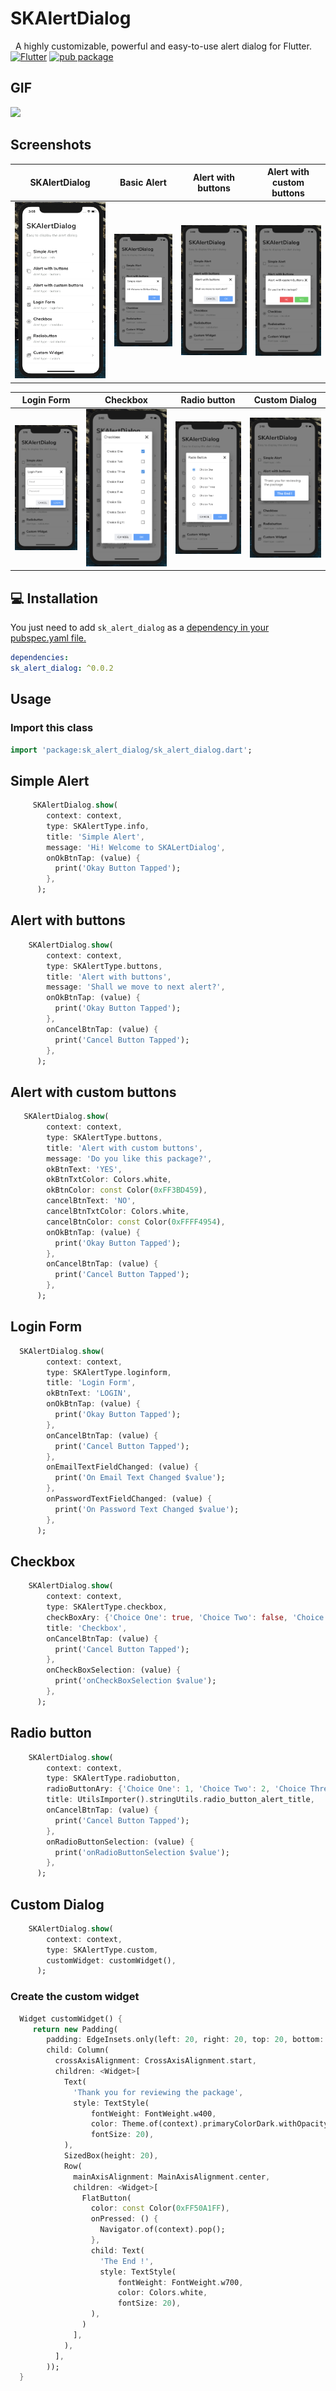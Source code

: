 # SKAlertDialog
 
A highly customizable, powerful and easy-to-use alert dialog for Flutter.
  
 [![Flutter](https://img.shields.io/badge/Platform-Flutter-blue.svg)](https://flutter.dev/)
 [![pub package](https://img.shields.io/badge/pub-1.0.0-blueviolet.svg)](https://pub.dev/packages/status_alert)
 
## GIF

<p align="left">
  <img  width=“400” height=‘’400” src="https://user-images.githubusercontent.com/10756609/91384856-3787e480-e84d-11ea-917d-d457600030fb.gif">
</p>

## Screenshots

SKAlertDialog              |  Basic Alert               | Alert with buttons     |  Alert with custom buttons 
:-------------------------:|:-------------------------:|:-------------------------:|:-------------------------:
![](Screenshots/1.png)|![](Screenshots/2.png)|![](Screenshots/3.png)|![](Screenshots/4.png)|

Login Form                 |  Checkbox                  | Radio button             |  Custom Dialog 
:-------------------------:|:-------------------------:|:-------------------------:|:-------------------------:
![](Screenshots/5.png)|![](Screenshots/6.png)|![](Screenshots/7.png)|![](Screenshots/8.png)|


## 💻 Installation

You just need to add `sk_alert_dialog` as a [dependency in your pubspec.yaml file.](https://flutter.dev/docs/development/packages-and-plugins/using-packages)

```yaml
dependencies:
sk_alert_dialog: ^0.0.2
```

## Usage

### Import this class

```dart
import 'package:sk_alert_dialog/sk_alert_dialog.dart';
```

## Simple Alert

```dart
     SKAlertDialog.show(
        context: context,
        type: SKAlertType.info,
        title: 'Simple Alert',
        message: 'Hi! Welcome to SKALertDialog',
        onOkBtnTap: (value) {
          print('Okay Button Tapped');
        },
      );
```

## Alert with buttons

```dart
    SKAlertDialog.show(
        context: context,
        type: SKAlertType.buttons,
        title: 'Alert with buttons',
        message: 'Shall we move to next alert?',
        onOkBtnTap: (value) {
          print('Okay Button Tapped');
        },
        onCancelBtnTap: (value) {
          print('Cancel Button Tapped');
        },
      );
```

## Alert with custom buttons

```dart
   SKAlertDialog.show(
        context: context,
        type: SKAlertType.buttons,
        title: 'Alert with custom buttons',
        message: 'Do you like this package?',
        okBtnText: 'YES',
        okBtnTxtColor: Colors.white,
        okBtnColor: const Color(0xFF3BD459),
        cancelBtnText: 'NO',
        cancelBtnTxtColor: Colors.white,
        cancelBtnColor: const Color(0xFFFF4954),
        onOkBtnTap: (value) {
          print('Okay Button Tapped');
        },
        onCancelBtnTap: (value) {
          print('Cancel Button Tapped');
        },
      );
```

## Login Form

```dart
  SKAlertDialog.show(
        context: context,
        type: SKAlertType.loginform,
        title: 'Login Form',
        okBtnText: 'LOGIN',
        onOkBtnTap: (value) {
          print('Okay Button Tapped');
        },
        onCancelBtnTap: (value) {
          print('Cancel Button Tapped');
        },
        onEmailTextFieldChanged: (value) {
          print('On Email Text Changed $value');
        },
        onPasswordTextFieldChanged: (value) {
          print('On Password Text Changed $value');
        },
      );
```

## Checkbox

```dart
    SKAlertDialog.show(
        context: context,
        type: SKAlertType.checkbox,
        checkBoxAry: {'Choice One': true, 'Choice Two': false, 'Choice Three': true, 'Choice Four': false, 'Choice Five': false},
        title: 'Checkbox',
        onCancelBtnTap: (value) {
          print('Cancel Button Tapped');
        },
        onCheckBoxSelection: (value) {
          print('onCheckBoxSelection $value');
        },
      );
```

## Radio button

```dart
    SKAlertDialog.show(
        context: context,
        type: SKAlertType.radiobutton,
        radioButtonAry: {'Choice One': 1, 'Choice Two': 2, 'Choice Three': 3, 'Choice Four': 4, 'Choice Five': 5},
        title: UtilsImporter().stringUtils.radio_button_alert_title,
        onCancelBtnTap: (value) {
          print('Cancel Button Tapped');
        },
        onRadioButtonSelection: (value) {
          print('onRadioButtonSelection $value');
        },
      );
```

## Custom Dialog

```dart
    SKAlertDialog.show(
        context: context,
        type: SKAlertType.custom,
        customWidget: customWidget(),
      );
```

### Create the custom widget

```dart
  Widget customWidget() { 
     return new Padding(
        padding: EdgeInsets.only(left: 20, right: 20, top: 20, bottom: 20),
        child: Column(
          crossAxisAlignment: CrossAxisAlignment.start,
          children: <Widget>[
            Text(
              'Thank you for reviewing the package',
              style: TextStyle(
                  fontWeight: FontWeight.w400,
                  color: Theme.of(context).primaryColorDark.withOpacity(0.7),
                  fontSize: 20),
            ),
            SizedBox(height: 20),
            Row(
              mainAxisAlignment: MainAxisAlignment.center,
              children: <Widget>[
                FlatButton(
                  color: const Color(0xFF50A1FF),
                  onPressed: () {
                    Navigator.of(context).pop();
                  },
                  child: Text(
                    'The End !',
                    style: TextStyle(
                        fontWeight: FontWeight.w700,
                        color: Colors.white,
                        fontSize: 20),
                  ),
                )
              ],
            ),
          ],
        ));
  }
```    
   
